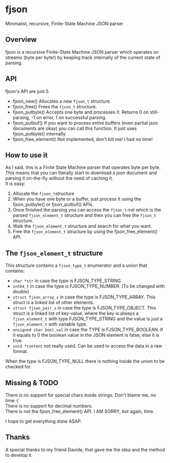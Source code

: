 # fjson
Minimalist, recursive, Finite-State Machine JSON parser

## Overview
fjson is a recursive Finite-State Machine JSON parser which operates on streams (byte per byte!) by keeping track internally
of the current state of parsing.

## API
fjson's API are just 5
- fjson_new() Allocates a new `fjson_t` structure.
- fjson_free() Frees the `fjson_t` structure.
- fjson_putbyte() Accepts one byte and processes it. Returns 0 on still-parsing, -1 on error, 1 on successful parsing.
- fjson_putbuf() If you want to process entire buffers (even partial json documents are okay) you can call this function. It just uses fjson_putbyte() internally.
- fjson_free_element() Not implemented, don't kill me! I had no time!

## How to use it
As I said, this is a Finite State Machine parser that operates byte per byte.  
This means that you can literally start to download a json document and parsing it on-the-fly without the need of caching it.  
It is easy:  
1. Allocate the `fjson_t`structure
2. When you have one byte or a buffer, just process it using the fjson_putbyte() or fjson_putbuf() APIs.
3. Once finished the parsing you can access the `fjson_t`->el which is the parsed `fjson_element_t` structure and then you can free the `fjson_t` structure.
4. Walk the `fjson_element_t` structure and search for what you want.
5. Free the `fjson_element_t` structure by using the fjson_free_element() API.

## The `fjson_element_t` structure
This structure contains a `fjson_type_t` enumerator and a union that contains:
- `char *str` in case the type is FJSON_TYPE_STRING.
- `int64_t` in case the type is FJSON_TYPE_NUMBER. (To be changed with double)
- `struct fjson_array_s` in case the type is FJSON_TYPE_ARRAY. This struct is a linked list of other elements.
- `struct fjson_pair_s` in case the type is FJSON_TYPE_OBJECT. This struct is a linked list of key-value, where the key is always a `fjson_element_t` with type FJSON_TYPE_STRING and the value is just a `fjson_element_t` with variable type.
- `unsigned char bool_val` in case the TYPE is FJSON_TYPE_BOOLEAN. If it equals to 0 the boolean value in the JSON element is false, else it is true.
- `void *content` not really used. Can be used to access the data in a raw format.  

When the type is FJSON_TYPE_NULL there is nothing inside the union to be checked for.


## Missing & TODO
There is no support for special chars inside strings. Don't blame me, no time :(  
There is no support for decimal numbers.  
There is not the fjson_free_element() API. I AM SORRY, but again, time.  
  
I hope to get everything done ASAP.  
  
## Thanks
A special thanks to my friend Davide, that gave me the idea and the method to develop it.
